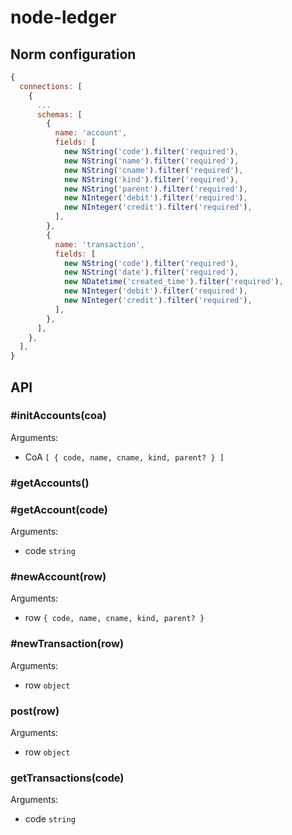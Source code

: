 # node-ledger

## Norm configuration

```javascript
{
  connections: [
    {
      ...
      schemas: [
        {
          name: 'account',
          fields: [
            new NString('code').filter('required'),
            new NString('name').filter('required'),
            new NString('cname').filter('required'),
            new NString('kind').filter('required'),
            new NString('parent').filter('required'),
            new NInteger('debit').filter('required'),
            new NInteger('credit').filter('required'),
          ],
        },
        {
          name: 'transaction',
          fields: [
            new NString('code').filter('required'),
            new NString('date').filter('required'),
            new NDatetime('created_time').filter('required'),
            new NInteger('debit').filter('required'),
            new NInteger('credit').filter('required'),
          ],
        },
      ],
    },
  ],
}
```

## API

### #initAccounts(coa)

Arguments:

- CoA `[ { code, name, cname, kind, parent? } ]`

### #getAccounts()

### #getAccount(code)

Arguments:

- code `string`

### #newAccount(row)

Arguments:

- row `{ code, name, cname, kind, parent? }`

### #newTransaction(row)

Arguments:

- row `object`

### post(row)

Arguments:

- row `object`

### getTransactions(code)

Arguments:

- code `string`

